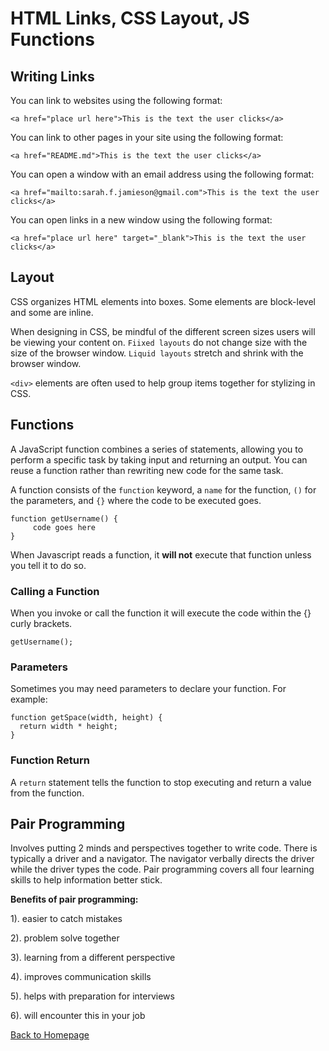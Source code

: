 # HTML Links, CSS Layout, JS Functions

## Writing Links

You can link to websites using the following format:
```
<a href="place url here">This is the text the user clicks</a>
```
You can link to other pages in your site using the following format:
```
<a href="README.md">This is the text the user clicks</a>
```

You can open a window with an email address using the following format:
```
<a href="mailto:sarah.f.jamieson@gmail.com">This is the text the user clicks</a>
```

You can open links in a new window using the following format:
```
<a href="place url here" target="_blank">This is the text the user clicks</a>
```

## Layout
CSS organizes HTML elements into boxes. Some elements are block-level and some are inline. 

When designing in CSS, be mindful of the different screen sizes users will be viewing your content on. `Fiixed layouts` do not change size with the size of the browser window. `Liquid layouts` stretch and shrink with the browser window.

`<div>` elements are often used to help group items together for stylizing in CSS. 

## Functions

A JavaScript function combines a series of statements, allowing you to perform a specific task by taking input and returning an output. You can reuse a function rather than rewriting new code for the same task. 

A function consists of the `function` keyword, a `name` for the function, `()` for the parameters, and `{}` where the code to be executed goes.

```
function getUsername() {
     code goes here
}

```

When Javascript reads a function, it **will not** execute that function unless you tell it to do so. 


### Calling a Function
When you invoke or call the function it will execute the code within the {} curly brackets. 

```
getUsername();
```

### Parameters
Sometimes you may need parameters to declare your function. For example:
```
function getSpace(width, height) {
  return width * height;
}
```


### Function Return
A `return` statement tells the function to stop executing and  return a value from the function.

## Pair Programming
Involves putting 2 minds and perspectives together to write code. There is typically a driver and a navigator. The navigator verbally directs the driver while the driver types the code. Pair programming covers all four learning skills to help information better stick.

**Benefits of pair programming:**

1). easier to catch mistakes

2). problem solve together

3). learning from a different perspective

4). improves communication skills

5). helps with preparation for interviews

6). will encounter this in your job

[Back to Homepage](README.md)
